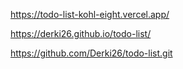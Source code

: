 https://todo-list-kohl-eight.vercel.app/

https://derki26.github.io/todo-list/

https://github.com/Derki26/todo-list.git
